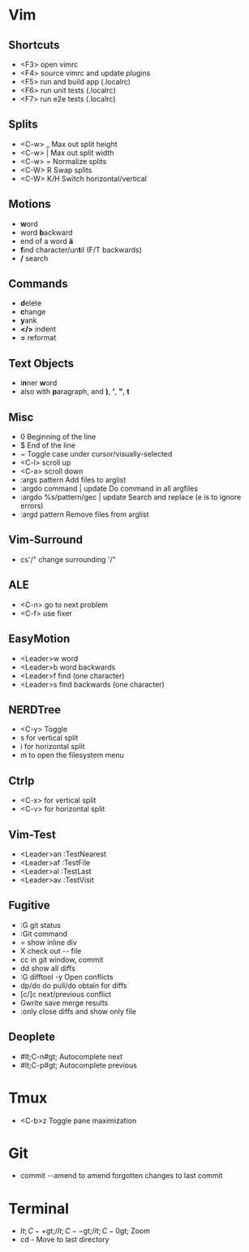 # Vim

## Shortcuts
* &lt;F3&gt; open vimrc
* &lt;F4&gt; source vimrc and update plugins
* &lt;F5&gt; run and build app (.localrc)
* &lt;F6&gt; run unit tests (.localrc)
* &lt;F7&gt; run e2e tests (.localrc)

## Splits
* &lt;C-w&gt; _ Max out split height
* &lt;C-w&gt; | Max out split width
* &lt;C-w&gt; = Normalize splits
* &lt;C-W&gt; R Swap splits
* &lt;C-W&gt; K/H Switch horizontal/vertical

## Motions
* **w**ord
* word **b**ackward
* end of a word **ä**
* **f**ind character/un**t**il (F/T backwards)
* **/** search

## Commands
* **d**elete
* **c**hange
* **y**ank
* **&lt;/&gt;** indent
* **=** reformat

## Text Objects
* i**n**ner **w**ord
* also with **p**aragraph, and **)**, **'**, **"**, **t**

## Misc
* 0 Beginning of the line
* $ End of the line
* ~ Toggle case under cursor/visually-selected
* &lt;C-l&gt; scroll up
* &lt;C-a&gt; scroll down
* :args pattern Add files to arglist
* :argdo command | update Do command in all argfiles
* :argdo %s/pattern/gec | update Search and replace (e is  to ignore errors)
* :argd pattern Remove files from arglist

## Vim-Surround
* cs'/" change surrounding '/"

## ALE
* &lt;C-n&gt; go to next problem
* &lt;C-f&gt; use fixer

## EasyMotion
* &lt;Leader&gt;w word
* &lt;Leader&gt;b word backwards
* &lt;Leader&gt;f find (one character)
* &lt;Leader&gt;s find backwards (one character)

## NERDTree
* &lt;C-y&gt; Toggle
* s for vertical split
* i for horizontal split
* m to open the filesystem menu

## Ctrlp
* &lt;C-x&gt; for vertical split
* &lt;C-v&gt; for horizontal split

## Vim-Test
* &lt;Leader&gt;an :TestNearest
* &lt;Leader&gt;af :TestFile
* &lt;Leader&gt;al :TestLast
* &lt;Leader&gt;av :TestVisit

## Fugitive
* :G git status
* :Git command
* = show inline div
* X check out -- file
* cc in git window, commit
* dd show all diffs
* :G difftool -y Open conflicts
* dp/do do pull/do obtain for diffs
* [c/]c next/previous conflict
* Gwrite save merge results
* :only close diffs and show only file

## Deoplete
* #lt;C-n#gt; Autocomplete next
* #lt;C-p#gt; Autocomplete previous

# Tmux
* &lt;C-b&gt;z Toggle pane maximization

# Git
* commit --amend to amend forgotten changes to last commit

# Terminal
* $lt;C-+$gt;/$lt;C--$gt;/$lt;C-0$gt; Zoom
* cd - Move to last directory
